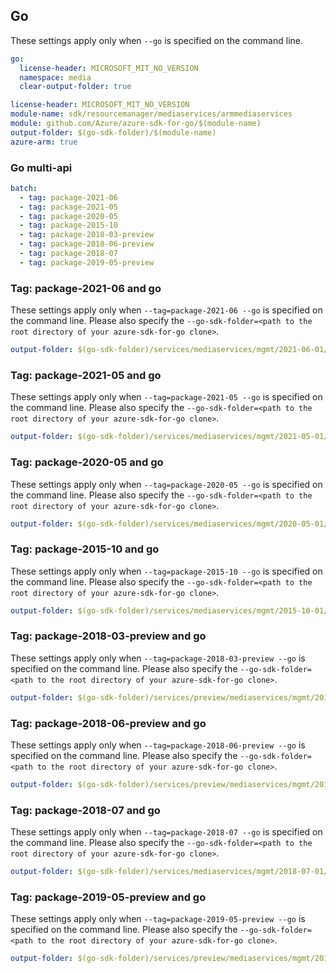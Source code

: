 ## Go

These settings apply only when `--go` is specified on the command line.

```yaml $(go) && !$(track2)
go:
  license-header: MICROSOFT_MIT_NO_VERSION
  namespace: media
  clear-output-folder: true
```

``` yaml $(go) && $(track2)
license-header: MICROSOFT_MIT_NO_VERSION
module-name: sdk/resourcemanager/mediaservices/armmediaservices
module: github.com/Azure/azure-sdk-for-go/$(module-name)
output-folder: $(go-sdk-folder)/$(module-name)
azure-arm: true
```

### Go multi-api

```yaml $(go) && $(multiapi)
batch:
  - tag: package-2021-06
  - tag: package-2021-05
  - tag: package-2020-05
  - tag: package-2015-10
  - tag: package-2018-03-preview
  - tag: package-2018-06-preview
  - tag: package-2018-07
  - tag: package-2019-05-preview
```

### Tag: package-2021-06 and go

These settings apply only when `--tag=package-2021-06 --go` is specified on the command line.
Please also specify the `--go-sdk-folder=<path to the root directory of your azure-sdk-for-go clone>`.

```yaml $(tag) == 'package-2021-06' && $(go)
output-folder: $(go-sdk-folder)/services/mediaservices/mgmt/2021-06-01/$(namespace)
```

### Tag: package-2021-05 and go

These settings apply only when `--tag=package-2021-05 --go` is specified on the command line.
Please also specify the `--go-sdk-folder=<path to the root directory of your azure-sdk-for-go clone>`.

```yaml $(tag) == 'package-2021-05' && $(go)
output-folder: $(go-sdk-folder)/services/mediaservices/mgmt/2021-05-01/$(namespace)
```

### Tag: package-2020-05 and go

These settings apply only when `--tag=package-2020-05 --go` is specified on the command line.
Please also specify the `--go-sdk-folder=<path to the root directory of your azure-sdk-for-go clone>`.

```yaml $(tag) == 'package-2020-05' && $(go)
output-folder: $(go-sdk-folder)/services/mediaservices/mgmt/2020-05-01/$(namespace)
```

### Tag: package-2015-10 and go

These settings apply only when `--tag=package-2015-10 --go` is specified on the command line.
Please also specify the `--go-sdk-folder=<path to the root directory of your azure-sdk-for-go clone>`.

```yaml $(tag) == 'package-2015-10' && $(go)
output-folder: $(go-sdk-folder)/services/mediaservices/mgmt/2015-10-01/$(namespace)
```

### Tag: package-2018-03-preview and go

These settings apply only when `--tag=package-2018-03-preview --go` is specified on the command line.
Please also specify the `--go-sdk-folder=<path to the root directory of your azure-sdk-for-go clone>`.

```yaml $(tag) == 'package-2018-03-preview' && $(go)
output-folder: $(go-sdk-folder)/services/preview/mediaservices/mgmt/2018-03-30-preview/$(namespace)
```

### Tag: package-2018-06-preview and go

These settings apply only when `--tag=package-2018-06-preview --go` is specified on the command line.
Please also specify the `--go-sdk-folder=<path to the root directory of your azure-sdk-for-go clone>`.

```yaml $(tag) == 'package-2018-06-preview' && $(go)
output-folder: $(go-sdk-folder)/services/preview/mediaservices/mgmt/2018-06-01-preview/$(namespace)
```

### Tag: package-2018-07 and go

These settings apply only when `--tag=package-2018-07 --go` is specified on the command line.
Please also specify the `--go-sdk-folder=<path to the root directory of your azure-sdk-for-go clone>`.

```yaml $(tag) == 'package-2018-07' && $(go)
output-folder: $(go-sdk-folder)/services/mediaservices/mgmt/2018-07-01/$(namespace)
```

### Tag: package-2019-05-preview and go

These settings apply only when `--tag=package-2019-05-preview --go` is specified on the command line.
Please also specify the `--go-sdk-folder=<path to the root directory of your azure-sdk-for-go clone>`.

```yaml $(tag) == 'package-2019-05-preview' && $(go)
output-folder: $(go-sdk-folder)/services/preview/mediaservices/mgmt/2019-05-01-preview/$(namespace)
```
